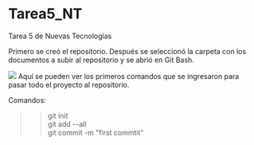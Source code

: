 # Tarea5_NT
Tarea 5 de Nuevas Tecnologías

Primero se creó el repositorio.
Después se seleccionó la carpeta con los documentos a subir al repositorio y se abrió en Git Bash. <br>

<img src="/melis/Downloads/img1.jpeg"> Aquí se pueden ver los primeros comandos que se ingresaron para pasar todo el proyecto al repositorio. </img>

Comandos:<br>
>> git init <br>
>> git add --all <br>
>> git commit -m "first commtit" <br>
